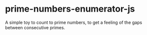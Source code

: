 prime-numbers-enumerator-js
===========================

A simple toy to count to prime numbers, to get a feeling of the gaps between consecutive primes.

